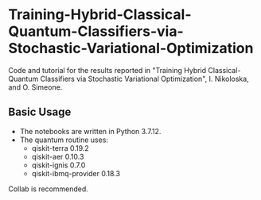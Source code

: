 # Training-Hybrid-Classical-Quantum-Classifiers-via-Stochastic-Variational-Optimization
Code and tutorial for the results reported in "Training Hybrid Classical-Quantum Classifiers via Stochastic Variational Optimization", I. Nikoloska, and O. Simeone.

## Basic Usage
- The notebooks are written in Python 3.7.12.
- The quantum routine uses:
  - qiskit-terra	0.19.2
  - qiskit-aer	0.10.3
  - qiskit-ignis	0.7.0
  - qiskit-ibmq-provider	0.18.3

Collab is recommended.
